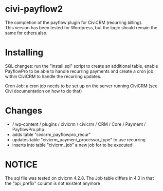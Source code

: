 civi-payflow2
=============

The completion of the payflow plugin for CiviCRM (recurring billing).  
This version has been tested for Wordpress, but the logic should remain the same for others also.  

Installing
=============

SQL changes: run the "install.sql" script to create an additional table, enable PayflowPro to be able to handle
             recurring payments and create a cron job within CiviCRM to handle the recurring updates.  

Cron Job: a cron job needs to be set up on the server running CiviCRM (see Civi documentation on how to do that)

Changes
=============

- / wp-content / plugins / civicrm / civicrm / CRM / Core / Payment / PayflowPro.php
- adds table "civicrm_payflowpro_recur"
- updates table "civicrm_payment_processor_type" to use recurring
- inserts into table "civicrm_job" a new job for to be executed

NOTICE
=============

The sql file was tested on civicrm 4.2.8. The Job table differs in 4.3 in that the "api_prefix" column is not existent anymore
